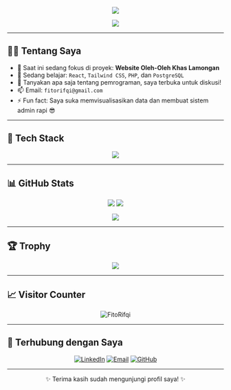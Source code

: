 <!-- Header Banner -->
<p align="center">
  <img src="https://capsule-render.vercel.app/api?type=waving&color=0:F59E0B,100:10B981&height=200&section=header&text=Hi,%20I'm%20Fito%20Rifqi%20👋&fontSize=40&fontAlignY=35&desc=Fullstack%20Developer%20%7C%20Technology%20Enthusiast&descAlignY=60&descAlign=50" />
</p>

<p align="center">
  <img src="https://readme-typing-svg.herokuapp.com?font=Fira+Code&weight=500&size=22&pause=1000&center=true&vCenter=true&width=435&lines=I+love+building+cool+projects+🚀;Learning+Web+Dev%2C+Node.js+%26+more+💻;" />
</p>

---

## 👨‍💻 Tentang Saya

- 🔭 Saat ini sedang fokus di proyek: **Website Oleh-Oleh Khas Lamongan**  
- 🌱 Sedang belajar: `React`, `Tailwind CSS`, `PHP`, dan `PostgreSQL`  
- 💬 Tanyakan apa saja tentang pemrograman, saya terbuka untuk diskusi!  
- 📫 Email: `fitorifqi@gmail.com`  
- ⚡ Fun fact: Saya suka memvisualisasikan data dan membuat sistem admin rapi 😎  

---

## 🧰 Tech Stack

<p align="center">
  <img src="https://skillicons.dev/icons?i=html,css,js,php,laravel,react,nodejs,postgres,mysql,tailwind,docker,git,github" />
</p>

---

## 📊 GitHub Stats

<p align="center">
  <img src="https://github-readme-stats.vercel.app/api?username=FitoRifqi&show_icons=true&theme=tokyonight&hide_title=true" />
  <img src="https://github-readme-streak-stats.herokuapp.com/?user=FitoRifqi&theme=tokyonight&hide_border=true" />
</p>

<p align="center">
  <img src="https://github-readme-stats.vercel.app/api/top-langs/?username=FitoRifqi&layout=compact&theme=tokyonight" />
</p>

---

## 🏆 Trophy

<p align="center">
  <img src="https://github-profile-trophy.vercel.app/?username=FitoRifqi&theme=onestar&margin-w=10&no-frame=true" />
</p>

---

## 📈 Visitor Counter

<p align="center">
  <img src="https://komarev.com/ghpvc/?username=FitoRifqi&label=Profile%20views&color=0e75b6&style=flat" alt="FitoRifqi" />
</p>

---

## 🤝 Terhubung dengan Saya

<p align="center">
  <a href="https://www.linkedin.com/in/fitorifqi/" target="_blank"><img alt="LinkedIn" src="https://img.shields.io/badge/-LinkedIn-0A66C2?style=flat&logo=linkedin&logoColor=white" /></a>
  <a href="mailto:fitorifqi@gmail.com"><img alt="Email" src="https://img.shields.io/badge/-Gmail-EA4335?style=flat&logo=gmail&logoColor=white" /></a>
  <a href="https://github.com/FitoRifqi" target="_blank"><img alt="GitHub" src="https://img.shields.io/badge/-GitHub-181717?style=flat&logo=github&logoColor=white" /></a>
</p>

---

<p align="center">✨ Terima kasih sudah mengunjungi profil saya! ✨</p>
